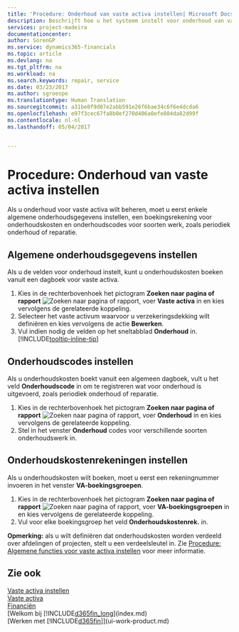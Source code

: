 ```yaml
---
title: 'Procedure: Onderhoud van vaste activa instellen| Microsoft Docs'
description: Beschrijft hoe u het systeem instelt voor onderhoud van vaste activa.
services: project-madeira
documentationcenter: 
author: SorenGP
ms.service: dynamics365-financials
ms.topic: article
ms.devlang: na
ms.tgt_pltfrm: na
ms.workload: na
ms.search.keywords: repair, service
ms.date: 03/23/2017
ms.author: sgroespe
ms.translationtype: Human Translation
ms.sourcegitcommit: a31be0f9d07e2abb591e26f6bae34c6f6e4dcda6
ms.openlocfilehash: e97f3cec67fa8b0ef270d406a0efe804da82d99f
ms.contentlocale: nl-nl
ms.lasthandoff: 05/04/2017


---
```

# <a name="how-to-set-up-fixed-asset-maintenance"></a>Procedure: Onderhoud van vaste activa instellen
Als u onderhoud voor vaste activa wilt beheren, moet u eerst enkele algemene onderhoudsgegevens instellen, een boekingsrekening voor onderhoudskosten en onderhoudscodes voor soorten werk, zoals periodiek onderhoud of reparatie.

## <a name="to-set-up-general-maintenance-information"></a>Algemene onderhoudsgegevens instellen
Als u de velden voor onderhoud instelt, kunt u onderhoudskosten boeken vanuit een dagboek voor vaste activa.

1. Kies in de rechterbovenhoek het pictogram **Zoeken naar pagina of rapport** ![Zoeken naar pagina of rapport](media/ui-search/search_small.png "Pictogram Zoeken naar pagina of rapport"), voer **Vaste activa** in en kies vervolgens de gerelateerde koppeling.
2. Selecteer het vaste activum waarvoor u verzekeringsdekking wilt definiëren en kies vervolgens de actie **Bewerken**.
3. Vul indien nodig de velden op het sneltabblad **Onderhoud** in. [!INCLUDE[tooltip-inline-tip](includes/tooltip-inline-tip_md.md)]

## <a name="to-set-up-maintenance-codes"></a>Onderhoudscodes instellen
Als u onderhoudskosten boekt vanuit een algemeen dagboek, vult u het veld **Onderhoudscode** in om te registreren wat voor onderhoud is uitgevoerd, zoals periodiek onderhoud of reparatie.

1. Kies in de rechterbovenhoek het pictogram **Zoeken naar pagina of rapport** ![Zoeken naar pagina of rapport](media/ui-search/search_small.png "Pictogram Zoeken naar pagina of rapport"), voer **Onderhoud** in en kies vervolgens de gerelateerde koppeling.
2. Stel in het venster **Onderhoud** codes voor verschillende soorten onderhoudswerk in.

## <a name="to-set-up-maintenance-expense-accounts"></a>Onderhoudskostenrekeningen instellen
Als u onderhoudskosten wilt boeken, moet u eerst een rekeningnummer invoeren in het venster **VA-boekingsgroepen**.

1. Kies in de rechterbovenhoek het pictogram **Zoeken naar pagina of rapport** ![Zoeken naar pagina of rapport](media/ui-search/search_small.png "Pictogram Zoeken naar pagina of rapport"), voer **VA-boekingsgroepen** in en kies vervolgens de gerelateerde koppeling.
2. Vul voor elke boekingsgroep het veld **Onderhoudskostenrek.** in.

**Opmerking:** als u wilt definiëren dat onderhoudskosten worden verdeeld over afdelingen of projecten, stelt u een verdeelsleutel in. Zie [Procedure: Algemene functies voor vaste activa instellen](fa-how-setup-general.md) voor meer informatie.

## <a name="see-also"></a>Zie ook
[Vaste activa instellen](fa-setup.md)  
[Vaste activa](fa-manage.md)  
[Financiën](finance.md)  
[Welkom bij [!INCLUDE[d365fin_long](includes/d365fin_long_md.md)](index.md)  
[Werken met [!INCLUDE[d365fin](includes/d365fin_md.md)]](ui-work-product.md)

